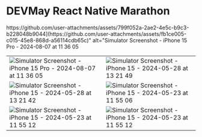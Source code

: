# DEVMay React Native Marathon

<table>
  <tr>
    https://github.com/user-attachments/assets/799f052a-2ae2-4e5c-b9c3-b228048b9044](https://github.com/user-attachments/assets/fb1ce005-c015-45e8-868d-a56114cdb65c)" alt="Simulator Screenshot - iPhone 15 Pro - 2024-08-07 at 11 36 05
    <td><img src="https://github.com/user-attachments/assets/799f052a-2ae2-4e5c-b9c3-b228048b9044" alt="Simulator Screenshot - iPhone 15 Pro - 2024-08-07 at 11 36 05" /></td>
    <td><img src="https://github.com/BEGDAR8ZOUHAIR/DevMay/assets/93929557/bdb1ead9-9a47-485c-8cf3-4a8c80d36db1" alt="Simulator Screenshot - iPhone 15 - 2024-05-28 at 13 21 49" /></td>
  </tr>
  <tr>
    <td><img src="https://github.com/BEGDAR8ZOUHAIR/DevMay/assets/93929557/1c20b5a4-1565-4e94-9099-f0b015d1302c" alt="Simulator Screenshot - iPhone 15 - 2024-05-28 at 13 21 42" /></td>
    <td><img src="https://github.com/BEGDAR8ZOUHAIR/DevMay/assets/93929557/ed6336b8-1a56-4046-947f-20201c269f98" alt="Simulator Screenshot - iPhone 15 - 2024-05-23 at 11 55 06" /></td>
  </tr>
  <tr>
    <td><img src="https://github.com/BEGDAR8ZOUHAIR/DevMay/assets/93929557/c9f7c0fc-b89e-4b49-b2b1-037dd4b5379d" alt="Simulator Screenshot - iPhone 15 - 2024-05-23 at 11 55 12" /></td>
        <td><img src="https://github.com/user-attachments/assets/90b5c0f9-8256-45a2-b16d-3baf5be1ca20" alt="Simulator Screenshot - iPhone 15 - 2024-05-23 at 11 55 12" /></td>
    
  </tr>
</table>
